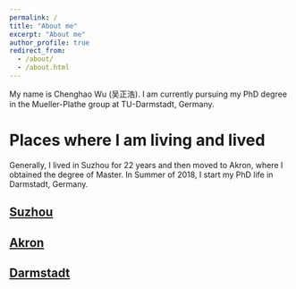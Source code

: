 ```yaml
---
permalink: /
title: "About me"
excerpt: "About me"
author_profile: true
redirect_from: 
  - /about/
  - /about.html
---
```


My name is Chenghao Wu (吴正浩). I am currently pursuing my PhD degree in the Mueller-Plathe group at TU-Darmstadt, Germany.

Places where I am living and lived
======
Generally, I lived in Suzhou for 22 years and then moved to Akron, where I obtained the degree of Master. In Summer of 2018, I start my PhD life in Darmstadt, Germany.

[Suzhou](https://en.wikipedia.org/wiki/Suzhou)
------


[Akron](https://en.wikipedia.org/wiki/Akron,_Ohio)
------

[Darmstadt](https://en.wikipedia.org/wiki/Darmstadt)
------